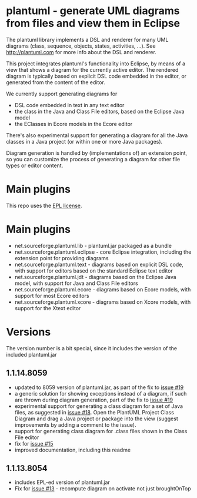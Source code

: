 # plantuml - generate UML diagrams from files and view them in Eclipse

The plantuml library implements a DSL and renderer for many UML diagrams (class, sequence, objects, states, activities, ...).
See http://plantuml.com for more info about the DSL and renderer.

This project integrates plantuml's functionality into Eclipse, by means of a view that shows a diagram for the currently active editor.
The rendered diagram is typically based on explicit DSL code embedded in the editor, or generated from the content of the editor.

We currently support generating diagrams for
- DSL code embedded in text in any text editor
- the class in the Java and Class File editors, based on the Eclipse Java model
- the EClasses in Ecore models in the Ecore editor

There's also experimental support for generating a diagram for all the Java classes in a Java project (or within one or more Java packages).

Diagram generation is handled by (implementations of) an extension point, so you can customize the process of generating a diagram for other file types or editor content.

# Main plugins

This repo uses the [EPL license](net.sourceforge.plantuml.feature/epl-v10.html). 

# Main plugins
- net.sourceforge.plantuml.lib - plantuml.jar packaged as a bundle
- net.sourceforge.plantuml.eclipse - core Eclipse integration, including the extension point for providing diagrams
- net.sourceforge.plantuml.text - diagrams based on explicit DSL code, with support for editors based on the standard Eclipse text editor
- net.sourceforge.plantuml.jdt - diagrams based on the Eclipse Java model, with support for Java and Class File editors
- net.sourceforge.plantuml.ecore - diagrams based on Ecore models, with support for most Ecore editors
- net.sourceforge.plantuml.xcore - diagrams based on Xcore models, with support for the Xtext editor

# Versions

The version number is a bit special, since it includes the version of the included plantuml.jar

## 1.1.14.8059
- updated to 8059 version of plantuml.jar, as part of the fix to [issue #19](../../issues/19) 
- a generic solution for showing exceptions instead of a diagram, if such are thrown during diagram generation, part of the fix to [issue #19](../../issues/19) 
- experimental support for generating a class diagram for a set of Java files, as suggested in [issue #18](../../issues/18). Open the PlantUML Project Class Diagram and drag a Java project or package into the view (suggest improvements by adding a comment to the issue).
- support for generating class diagram for .class files shown in the Class File editor
- fix for [issue #15](../../issues/15)
- improved documentation, including this readme 

## 1.1.13.8054
- includes EPL-ed version of plantuml.jar
- Fix for [issue #13](../../issues/13) - recompute diagram on activate not just broughtOnTop
